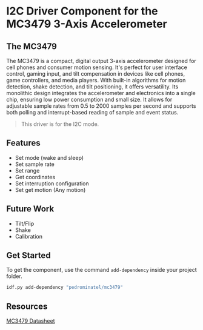 # I2C Driver Component for the MC3479 3-Axis Accelerometer

## The MC3479

The MC3479 is a compact, digital output 3-axis accelerometer designed for cell phones and consumer motion sensing. It's perfect for user interface control, gaming input, and tilt compensation in devices like cell phones, game controllers, and media players. With built-in algorithms for motion detection, shake detection, and tilt positioning, it offers versatility. Its monolithic design integrates the accelerometer and electronics into a single chip, ensuring low power consumption and small size. It allows for adjustable sample rates from 0.5 to 2000 samples per second and supports both polling and interrupt-based reading of sample and event status.

> This driver is for the I2C mode.

## Features

* Set mode (wake and sleep)
* Set sample rate
* Set range
* Get coordinates
* Set interruption configuration
* Set get motion (Any motion)

## Future Work

* Tilt/Flip
* Shake
* Calibration

## Get Started

To get the component, use the command `add-dependency` inside your project folder.

```bash
idf.py add-dependency "pedrominatel/mc3479"
```

## Resources

[MC3479 Datasheet](https://www.memsic.com/Public/Uploads/uploadfile/files/20220522/MC3479Datasheet(APS-048-0072v1.2).pdf)